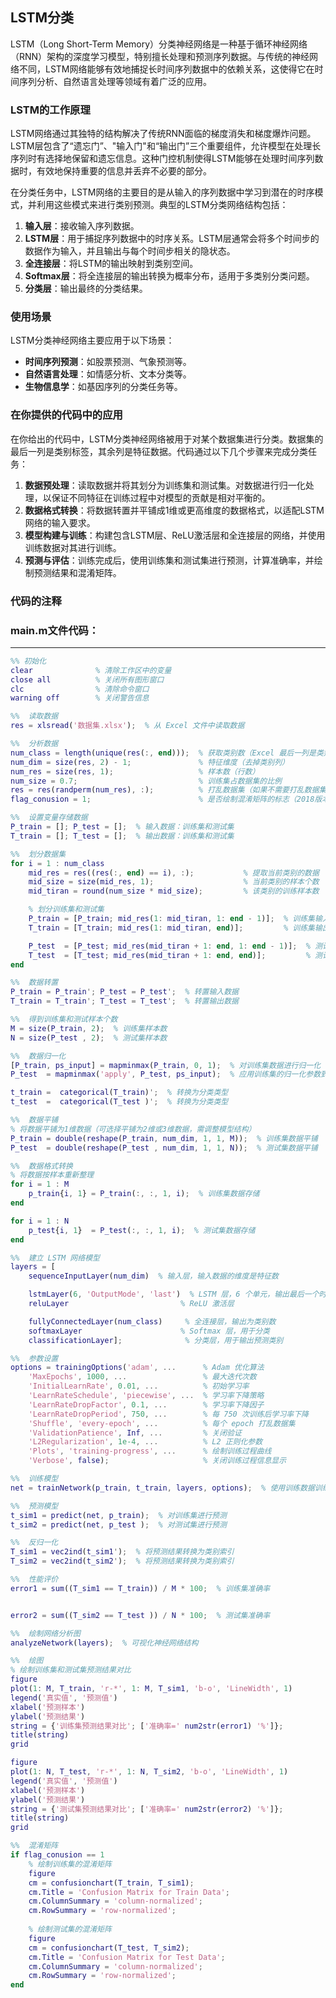 ## LSTM分类
LSTM（Long Short-Term Memory）分类神经网络是一种基于循环神经网络（RNN）架构的深度学习模型，特别擅长处理和预测序列数据。与传统的神经网络不同，LSTM网络能够有效地捕捉长时间序列数据中的依赖关系，这使得它在时间序列分析、自然语言处理等领域有着广泛的应用。

### LSTM的工作原理
LSTM网络通过其独特的结构解决了传统RNN面临的梯度消失和梯度爆炸问题。LSTM层包含了“遗忘门”、"输入门"和“输出门”三个重要组件，允许模型在处理长序列时有选择地保留和遗忘信息。这种门控机制使得LSTM能够在处理时间序列数据时，有效地保持重要的信息并丢弃不必要的部分。

在分类任务中，LSTM网络的主要目的是从输入的序列数据中学习到潜在的时序模式，并利用这些模式来进行类别预测。典型的LSTM分类网络结构包括：

1. **输入层**：接收输入序列数据。
2. **LSTM层**：用于捕捉序列数据中的时序关系。LSTM层通常会将多个时间步的数据作为输入，并且输出与每个时间步相关的隐状态。
3. **全连接层**：将LSTM的输出映射到类别空间。
4. **Softmax层**：将全连接层的输出转换为概率分布，适用于多类别分类问题。
5. **分类层**：输出最终的分类结果。

### 使用场景
LSTM分类神经网络主要应用于以下场景：
- **时间序列预测**：如股票预测、气象预测等。
- **自然语言处理**：如情感分析、文本分类等。
- **生物信息学**：如基因序列的分类任务等。

### 在你提供的代码中的应用
在你给出的代码中，LSTM分类神经网络被用于对某个数据集进行分类。数据集的最后一列是类别标签，其余列是特征数据。代码通过以下几个步骤来完成分类任务：
1. **数据预处理**：读取数据并将其划分为训练集和测试集。对数据进行归一化处理，以保证不同特征在训练过程中对模型的贡献是相对平衡的。
2. **数据格式转换**：将数据转置并平铺成1维或更高维度的数据格式，以适配LSTM网络的输入要求。
3. **模型构建与训练**：构建包含LSTM层、ReLU激活层和全连接层的网络，并使用训练数据对其进行训练。
4. **预测与评估**：训练完成后，使用训练集和测试集进行预测，计算准确率，并绘制预测结果和混淆矩阵。

### 代码的注释
### main.m文件代码：

---

```matlab
%% 初始化
clear              % 清除工作区中的变量
close all          % 关闭所有图形窗口
clc                % 清除命令窗口
warning off        % 关闭警告信息

%%  读取数据
res = xlsread('数据集.xlsx');  % 从 Excel 文件中读取数据

%%  分析数据
num_class = length(unique(res(:, end)));  % 获取类别数（Excel 最后一列是类别）
num_dim = size(res, 2) - 1;               % 特征维度（去掉类别列）
num_res = size(res, 1);                   % 样本数（行数）
num_size = 0.7;                           % 训练集占数据集的比例
res = res(randperm(num_res), :);          % 打乱数据集（如果不需要打乱数据集，注释该行）
flag_conusion = 1;                        % 是否绘制混淆矩阵的标志（2018版本及以上需要）

%%  设置变量存储数据
P_train = []; P_test = [];  % 输入数据：训练集和测试集
T_train = []; T_test = [];  % 输出数据：训练集和测试集

%%  划分数据集
for i = 1 : num_class
    mid_res = res((res(:, end) == i), :);           % 提取当前类别的数据
    mid_size = size(mid_res, 1);                    % 当前类别的样本个数
    mid_tiran = round(num_size * mid_size);         % 该类别的训练样本数

    % 划分训练集和测试集
    P_train = [P_train; mid_res(1: mid_tiran, 1: end - 1)];  % 训练集输入数据
    T_train = [T_train; mid_res(1: mid_tiran, end)];         % 训练集输出数据

    P_test  = [P_test; mid_res(mid_tiran + 1: end, 1: end - 1)];  % 测试集输入数据
    T_test  = [T_test; mid_res(mid_tiran + 1: end, end)];         % 测试集输出数据
end

%%  数据转置
P_train = P_train'; P_test = P_test';  % 转置输入数据
T_train = T_train'; T_test = T_test';  % 转置输出数据

%%  得到训练集和测试样本个数
M = size(P_train, 2);  % 训练集样本数
N = size(P_test , 2);  % 测试集样本数

%%  数据归一化
[P_train, ps_input] = mapminmax(P_train, 0, 1);  % 对训练集数据进行归一化
P_test  = mapminmax('apply', P_test, ps_input);  % 应用训练集的归一化参数到测试集

t_train =  categorical(T_train)';  % 转换为分类类型
t_test  =  categorical(T_test )';  % 转换为分类类型

%%  数据平铺
% 将数据平铺为1维数据（可选择平铺为2维或3维数据，需调整模型结构）
P_train = double(reshape(P_train, num_dim, 1, 1, M));  % 训练集数据平铺
P_test  = double(reshape(P_test , num_dim, 1, 1, N));  % 测试集数据平铺

%%  数据格式转换
% 将数据按样本重新整理
for i = 1 : M
    p_train{i, 1} = P_train(:, :, 1, i);  % 训练集数据存储
end

for i = 1 : N
    p_test{i, 1}  = P_test(:, :, 1, i);  % 测试集数据存储
end

%%  建立 LSTM 网络模型
layers = [
    sequenceInputLayer(num_dim)  % 输入层，输入数据的维度是特征数

    lstmLayer(6, 'OutputMode', 'last')  % LSTM 层，6 个单元，输出最后一个时间步的结果
    reluLayer                         % ReLU 激活层

    fullyConnectedLayer(num_class)     % 全连接层，输出为类别数
    softmaxLayer                      % Softmax 层，用于分类
    classificationLayer];              % 分类层，用于输出预测类别

%%  参数设置
options = trainingOptions('adam', ...      % Adam 优化算法
    'MaxEpochs', 1000, ...                 % 最大迭代次数
    'InitialLearnRate', 0.01, ...          % 初始学习率
    'LearnRateSchedule', 'piecewise', ...  % 学习率下降策略
    'LearnRateDropFactor', 0.1, ...        % 学习率下降因子
    'LearnRateDropPeriod', 750, ...        % 每 750 次训练后学习率下降
    'Shuffle', 'every-epoch', ...          % 每个 epoch 打乱数据集
    'ValidationPatience', Inf, ...         % 关闭验证
    'L2Regularization', 1e-4, ...          % L2 正则化参数
    'Plots', 'training-progress', ...      % 绘制训练过程曲线
    'Verbose', false);                     % 关闭训练过程信息显示

%%  训练模型
net = trainNetwork(p_train, t_train, layers, options);  % 使用训练数据训练 LSTM 网络

%%  预测模型
t_sim1 = predict(net, p_train);  % 对训练集进行预测
t_sim2 = predict(net, p_test );  % 对测试集进行预测

%%  反归一化
T_sim1 = vec2ind(t_sim1');  % 将预测结果转换为类别索引
T_sim2 = vec2ind(t_sim2');  % 将预测结果转换为类别索引

%%  性能评价
error1 = sum((T_sim1 == T_train)) / M * 100;  % 训练集准确率


error2 = sum((T_sim2 == T_test )) / N * 100;  % 测试集准确率

%%  绘制网络分析图
analyzeNetwork(layers);  % 可视化神经网络结构

%%  绘图
% 绘制训练集和测试集预测结果对比
figure
plot(1: M, T_train, 'r-*', 1: M, T_sim1, 'b-o', 'LineWidth', 1)
legend('真实值', '预测值')
xlabel('预测样本')
ylabel('预测结果')
string = {'训练集预测结果对比'; ['准确率=' num2str(error1) '%']};
title(string)
grid

figure
plot(1: N, T_test, 'r-*', 1: N, T_sim2, 'b-o', 'LineWidth', 1)
legend('真实值', '预测值')
xlabel('预测样本')
ylabel('预测结果')
string = {'测试集预测结果对比'; ['准确率=' num2str(error2) '%']};
title(string)
grid

%%  混淆矩阵
if flag_conusion == 1
    % 绘制训练集的混淆矩阵
    figure
    cm = confusionchart(T_train, T_sim1);
    cm.Title = 'Confusion Matrix for Train Data';
    cm.ColumnSummary = 'column-normalized';
    cm.RowSummary = 'row-normalized';
    
    % 绘制测试集的混淆矩阵
    figure
    cm = confusionchart(T_test, T_sim2);
    cm.Title = 'Confusion Matrix for Test Data';
    cm.ColumnSummary = 'column-normalized';
    cm.RowSummary = 'row-normalized';
end
```
